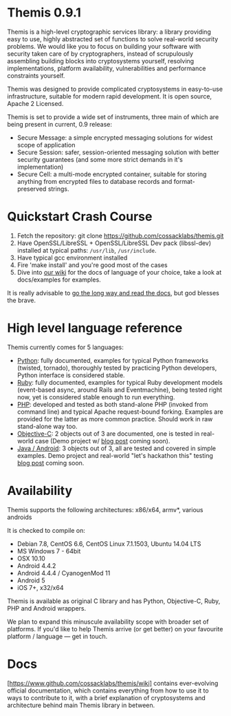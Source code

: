 # Themis 0.9.1

Themis is a high-level cryptographic services library: a library providing easy to use, highly abstracted set of functions to solve real-world security problems. We would like you to focus on building your software with security 
taken care of by cryptographers, instead of scrupulously assembling building blocks into cryptosystems yourself, resolving implementations, platform availability, vulnerabilities and performance constraints yourself.

Themis was designed to provide complicated cryptosystems in easy-to-use infrastructure, suitable for modern rapid development. It is open source, Apache 2 Licensed.

Themis is set to provide a wide set of instruments, three main of which are being present in current, 0.9 release:

* Secure Message: a simple encrypted messaging solutions for widest scope of application
* Secure Session: safer, session-oriented messaging solution with better security guarantees (and some more strict demands in it's implementation)
* Secure Cell: a multi-mode encrypted container, suitable for storing anything from encrypted files to database records and format-preserved strings.

# Quickstart Crash Course

1. Fetch the repository: git clone https://github.com/cossacklabs/themis.git
2. Have OpenSSL/LibreSSL + OpenSSL/LibreSSL Dev pack (libssl-dev) installed at typical paths: `/usr/lib`, `/usr/include`. 
3. Have typical gcc environment installed
4. Fire 'make install' and you're good most of the cases
5. Dive into [our wiki](https://github.com/cossacklabs/themis/wiki) for the docs of language of your choice, take a look at docs/examples for examples. 

It is really advisable to [go the long way and read the docs](https://github.com/cossacklabs/themis/wiki/2.1-Building-and-installing), but god blesses the brave.

# High level language reference

Themis currently comes for 5 languages: 

- [Python](https://github.com/cossacklabs/themis/wiki/2.4.1-Python-Howto): fully documented, examples for typical Python frameworks (twisted, tornado), thoroughly tested by practicing Python developers, Python interface is considered stable. 
- [Ruby](https://github.com/cossacklabs/themis/wiki/2.4.3-Ruby-Howto): fully documented, examples for typical Ruby development models (event-based async, around Rails and Eventmachine), being tested right now, yet is considered stable enough to run everything.
- [PHP](https://github.com/cossacklabs/themis/wiki/2.4.2-PHP-Howto): developed and tested as both stand-alone PHP (invoked from command line) and typical Apache request-bound forking. Examples are provided for the latter as more common practice. Should work in raw stand-alone way too.
- [Objective-C](https://github.com/cossacklabs/themis/wiki/2.4.4-Objective-C-Howto): 2 objects out of 3 are documented, one is tested in real-world case (Demo project w/ [blog post](http://cossacklabs.com/blog.html) coming soon).
- [Java / Android](https://github.com/cossacklabs/themis/wiki/2.4.5-Java---Android): 3 objects out of 3, all are tested and covered in simple examples. Demo project and real-world "let's hackathon this" testing [blog post](http://cossacklabs.com/blog.html) coming soon.

# Availability

Themis supports the following architectures: x86/x64, armv*, various androids

It is checked to compile on:

* Debian 7.8, CentOS 6.6, CentOS Linux 7.1.1503, Ubuntu 14.04 LTS 
* MS Windows 7 - 64bit
* OSX 10.10
* Android 4.4.2
* Android 4.4.4 / CyanogenMod 11
* Android 5
* iOS 7+, x32/x64

Themis is available as original C library and has Python, Objective-C, Ruby, PHP and Android wrappers.

We plan to expand this minuscule availability scope with broader set of platforms. If you'd like to help Themis arrive (or get better) on your favourite platform / language — get in touch.

# Docs

[https://www.github.com/cossacklabs/themis/wiki] contains ever-evolving official documentation, which contains everything from how to use it to ways to contribute to it, with a brief explanation of cryptosystems and architecture behind main Themis library in between. 
